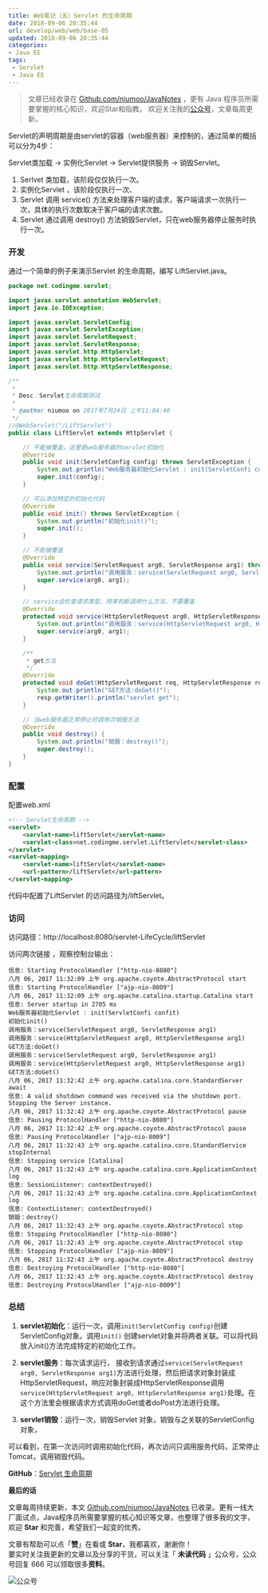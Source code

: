 ```yaml
---
title: Web笔记（五）Servlet 的生命周期
date: 2018-09-06 20:35:44
url: develop/web/web/base-05
updated: 2018-09-06 20:35:44
categories:
- Java EE
tags:
 - Servlet
 - Java EE
---
```


> 文章已经收录在 [Github.com/niumoo/JavaNotes](https://github.com/niumoo/JavaNotes) ，更有 Java 程序员所需要掌握的核心知识，欢迎Star和指教。
> 欢迎关注我的[公众号](https://github.com/niumoo/JavaNotes#%E5%85%AC%E4%BC%97%E5%8F%B7)，文章每周更新。


Servlet的声明周期是由servlet的容器（web服务器）来控制的，通过简单的概括可以分为4步：  

Servlet类加载 → 实例化Servlet → Servlet提供服务 → 销毁Servlet。  

1. Serlvet 类加载，该阶段仅仅执行一次。  
1. 实例化Servlet ，该阶段仅执行一次、  
1. Servlet 调用 service() 方法来处理客户端的请求，客户端请求一次执行一次，具体的执行次数取决于客户端的请求次数。    
1. Servlet 通过调用 destroy() 方法销毁Servlet，只在web服务器停止服务时执行一次。  
<!-- more -->

### 开发
通过一个简单的例子来演示Servlet 的生命周期，编写 LiftServlet.java。
```java
package net.codingme.servlet;

import javax.servlet.annotation.WebServlet;
import java.io.IOException;

import javax.servlet.ServletConfig;
import javax.servlet.ServletException;
import javax.servlet.ServletRequest;
import javax.servlet.ServletResponse;
import javax.servlet.http.HttpServlet;
import javax.servlet.http.HttpServletRequest;
import javax.servlet.http.HttpServletResponse;

/**
 * 
 * Desc：Servlet生命周期测试
 * 
 * @author niumoo on 2017年7月24日 上午11:04:40
 */
//@WebServlet("/LiftServlet")
public class LiftServlet extends HttpServlet {

	// 不能被覆盖，这里是web服务器的servlet初始化
	@Override
	public void init(ServletConfig config) throws ServletException {
		System.out.println("Web服务器初始化Servlet : init(ServletConfi confit)");
		super.init(config);
	}

	// 可以添加特定的初始化代码
	@Override
	public void init() throws ServletException {
		System.out.println("初始化init()");
		super.init();
	}

	// 不能被覆盖
	@Override
	public void service(ServletRequest arg0, ServletResponse arg1) throws ServletException, IOException {
		System.out.println("调用服务：service(ServletRequest arg0, ServletResponse arg1)");
		super.service(arg0, arg1);
	}

	// service会检查请求类型，用来判断调用什么方法，不要覆盖
	@Override
	protected void service(HttpServletRequest arg0, HttpServletResponse arg1) throws ServletException, IOException {
		System.out.println("调用服务：service(HttpServletRequest arg0, HttpServletResponse arg1)");
		super.service(arg0, arg1);
	}

	/**
	 * get方法
	 */
	@Override
	protected void doGet(HttpServletRequest req, HttpServletResponse resp) throws ServletException, IOException {
		System.out.println("GET方法:doGet()");
		resp.getWriter().println("servlet get");
	}

	// 当web服务器正常停止时调用次销毁方法
	@Override
	public void destroy() {
		System.out.println("销毁：destroy()");
		super.destroy();
	}
}
```


### 配置
配置web.xml
```xml
<!-- Servlet生命周期 -->
<servlet>
	<servlet-name>liftServlet</servlet-name>
	<servlet-class>net.codingme.servlet.LiftServlet</servlet-class>
</servlet>
<servlet-mapping>
	<servlet-name>liftServlet</servlet-name>
	<url-pattern>/liftServlet</url-pattern>
</servlet-mapping>
```

代码中配置了LiftServlet 的访问路径为/liftServlet。

### 访问

访问路径：http://localhost:8080/servlet-LifeCycle/liftServlet

访问两次链接 ，观察控制台输出：

```
信息: Starting ProtocolHandler ["http-nio-8080"]
八月 06, 2017 11:32:09 上午 org.apache.coyote.AbstractProtocol start
信息: Starting ProtocolHandler ["ajp-nio-8009"]
八月 06, 2017 11:32:09 上午 org.apache.catalina.startup.Catalina start
信息: Server startup in 2705 ms
Web服务器初始化Servlet : init(ServletConfi confit)
初始化init()
调用服务：service(ServletRequest arg0, ServletResponse arg1)
调用服务：service(HttpServletRequest arg0, HttpServletResponse arg1)
GET方法:doGet()
调用服务：service(ServletRequest arg0, ServletResponse arg1)
调用服务：service(HttpServletRequest arg0, HttpServletResponse arg1)
GET方法:doGet()
八月 06, 2017 11:32:42 上午 org.apache.catalina.core.StandardServer await
信息: A valid shutdown command was received via the shutdown port. Stopping the Server instance.
八月 06, 2017 11:32:42 上午 org.apache.coyote.AbstractProtocol pause
信息: Pausing ProtocolHandler ["http-nio-8080"]
八月 06, 2017 11:32:42 上午 org.apache.coyote.AbstractProtocol pause
信息: Pausing ProtocolHandler ["ajp-nio-8009"]
八月 06, 2017 11:32:43 上午 org.apache.catalina.core.StandardService stopInternal
信息: Stopping service [Catalina]
八月 06, 2017 11:32:43 上午 org.apache.catalina.core.ApplicationContext log
信息: SessionListener: contextDestroyed()
八月 06, 2017 11:32:43 上午 org.apache.catalina.core.ApplicationContext log
信息: ContextListener: contextDestroyed()
销毁：destroy()
八月 06, 2017 11:32:43 上午 org.apache.coyote.AbstractProtocol stop
信息: Stopping ProtocolHandler ["http-nio-8080"]
八月 06, 2017 11:32:43 上午 org.apache.coyote.AbstractProtocol stop
信息: Stopping ProtocolHandler ["ajp-nio-8009"]
八月 06, 2017 11:32:43 上午 org.apache.coyote.AbstractProtocol destroy
信息: Destroying ProtocolHandler ["http-nio-8080"]
八月 06, 2017 11:32:43 上午 org.apache.coyote.AbstractProtocol destroy
信息: Destroying ProtocolHandler ["ajp-nio-8009"]
```

### 总结

1. **servlet初始化**：运行一次，调用`init(ServletConfig config)`创建ServletConfig对象。调用`init()` 创建servlet对象并将两者关联。可以将代码放入init()方法完成特定的初始化工作。

1. **servlet服务**：每次请求运行， 接收到请求通过`service(ServletRequest arg0, ServletResponse arg1)`方法进行处理，然后把请求对象封装成HttpServletRequest，响应对象封装成HttpServletResponse调用`service(HttpServletRequest arg0, HttpServletResponse arg1)`处理。在这个方法里会根据请求方式调用doGet或者doPost方法进行处理。

1. **servlet销毁**：运行一次，销毁Servlet  对象，销毁与之关联的ServletConfig对象，

可以看到，在第一次访问时调用初始化代码，再次访问只调用服务代码，正常停止Tomcat，调用销毁代码。

**GitHub**：[Servlet 生命周期](https://github.com/niumoo/webcore/tree/master/servlet-LifeCycle)

**最后的话**

文章每周持续更新，本文 [Github.com/niumoo/JavaNotes](https://github.com/niumoo/JavaNotes) 已收录。更有一线大厂面试点，Java程序员所需要掌握的核心知识等文章，也整理了很多我的文字，欢迎 **Star** 和完善，希望我们一起变的优秀。

文章有帮助可以点「**赞**」在看或 **Star**，我都喜欢，谢谢你！  
要实时关注我更新的文章以及分享的干货，可以关注「 **未读代码** 」公众号，公众号回复 666 可以领取很多**资料**。

![公众号](https://cdn.jsdelivr.net/gh/niumoo/cdn-assets@439f6a5f6bd130e2aec56f3527656d6edb487b91/webinfo/weixin-public.jpg)